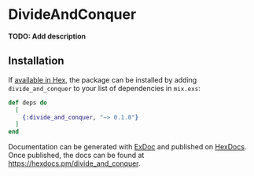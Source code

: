 # DivideAndConquer

**TODO: Add description**

## Installation

If [available in Hex](https://hex.pm/docs/publish), the package can be installed
by adding `divide_and_conquer` to your list of dependencies in `mix.exs`:

```elixir
def deps do
  [
    {:divide_and_conquer, "~> 0.1.0"}
  ]
end
```

Documentation can be generated with [ExDoc](https://github.com/elixir-lang/ex_doc)
and published on [HexDocs](https://hexdocs.pm). Once published, the docs can
be found at <https://hexdocs.pm/divide_and_conquer>.

